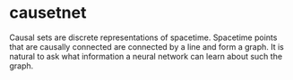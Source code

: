 # causetnet
Causal sets are discrete representations of spacetime.
Spacetime points that are causally connected are connected by a line and form a graph.
It is natural to ask what information a neural network can learn about such the graph.
